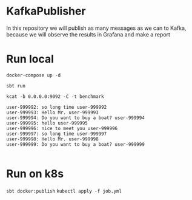 # KafkaPublisher
In this repository we will publish as many messages as we can to Kafka, because we will observe the results in Grafana and make a report

# Run local
`docker-compose up -d`

`sbt run `

`kcat -b 0.0.0.0:9092 -C -t benchmark`

```
user-999992: so long time user-999992
user-999993: Hello Mr. user-999993
user-999994: Do you want to buy a boat? user-999994
user-999995: hello user-999995
user-999996: nice to meet you user-999996
user-999997: so long time user-999997
user-999998: Hello Mr. user-999998
user-999999: Do you want to buy a boat? user-999999


```

# Run on k8s
`sbt docker:publish`
`kubectl apply -f job.yml`